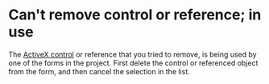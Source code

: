 
# Can't remove control or reference; in use

The  [ActiveX control](b8bdf64f-5920-1ae9-16d0-b26d09524a30.md) or reference that you tried to remove, is being used by one of the forms in the project. First delete the control or referenced object from the form, and then cancel the selection in the list.

